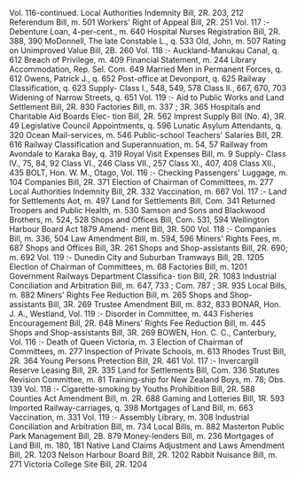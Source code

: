 Vol. 116-continued. Local Authorities Indemnity Bill, 2R. 203, 212 Referendum Bill, m. 501 Workers' Right of Appeal Bill, 2R. 251 Vol. 117 :- Debenture Loan, 4-per-cent., m. 640 Hospital Nurses Registration Bill, 2R. 388, 390 MoDonnell, The late Constable L., q. 533 Old, John, m. 507 Rating on Unimproved Value Bill, 2B. 260 Vol. 118 :- Auckland-Manukau Canal, q. 612 Breach of Privilege, m. 409 Financial Statement, m. 244 Library Accommodation, Rep. Sel. Com. 649 Married Men in Permanent Forces, q. 612 Owens, Patrick J., q. 652 Post-office at Devonport, q. 625 Railway Classification, q. 623 Supply- Class I., 548, 549, 578 Class II., 667, 670, 703 Widening of Narrow Streets, q. 651 Vol. 119 :- Aid to Public Works and Land Settlement Bill, 2R. 830 Factories Bill, m. 337 ; 3R. 365 Hospitals and Charitable Aid Boards Elec- tion Bill, 2R. 562 Imprest Supply Bill (No. 4), 3R. 49 Legislative Council Appointments, q. 596 Lunatic Asylum Attendants, q. 320 Ocean Mail-services, m. 546 Public-school Teachers' Salaries Bill, 2R. 616 Railway Classification and Superannuation, m. 54, 57 Railway from Avondale to Karaka Bay, q. 319 Royal Visit Expenses Bill, m. 9 Supply- Class IV., 75, 84, 92 Class VI., 246 Class VII., 257 Class XI., 407, 408 Class XII., 435 BOLT, Hon. W. M., Otago, Vol. 116 :- Checking Passengers' Luggage, m. 104 Companies Bill, 2R. 371 Election of Chairman of Committees, m. 277 Local Authorities Indemnity Bill, 2R. 332 Vaccination, m. 667 Vol. 117 :- Land for Settlements Aot, m. 497 Land for Settlements Bill, Com. 341 Returned Troopers and Public Health, m. 530 Samson and Sons and Blackwood Brothers, m. 524, 528 Shops and Offices Bill, Com. 531, 594 Wellington Harbour Board Act 1879 Amend- ment Bill, 3R. 500 Vol. 118 :- Companies Bill, m. 336, 504 Law Amendment Bill, m. 594, 596 Miners' Rights Fees, m. 687 Shops and Offices Bill, 3R. 261 Shops and Shop-assistants Bill, 2R. 690; m. 692 Vol. 119 :- Dunedin City and Suburban Tramways Bill, 2B. 1205 Election of Chairman of Committees, m. 68 Factories Bill, m. 1201 Government Railways Department Classifica- tion Bill, 2R. 1083 Industrial Conciliation and Arbitration Bill, m. 647, 733 ; Com. 787 ; 3R. 935 Local Bills, m. 882 Miners' Rights Fee Reduction Bill, m. 265 Shops and Shop-assistants Bill, 3R. 269 Trustee Amendment Bill, m. 832, 833 BONAR, Hon. J. A., Westland, Vol. 119 :- Disorder in Committee, m. 443 Fisheries Encouragement Bill, 2R. 648 Miners' Rights Fee Reduction Bill, m. 445 Shops and Shop-assistants Bill, 3R. 269 BOWEN, Hon. C. C., Canterbury, Vol. 116 :- Death of Queen Victoria, m. 3 Election of Chairman of Committees, m. 277 Inspection of Private Schools, m. 613 Rhodes Trust Bill, 2R. 364 Young Persons Pretection Bill, 2R. 461 Vol. 117 :- Invercargill Reserve Leasing Bill, 2R. 335 Land for Settlements Bill, Com. 336 Statutes Revision Committee, m. 81 Training-ship for New Zealand Boys, m. 78; Obs. 139 Vol. 118 :- Cigarette-smoking by Youths Prohibition Bill, 2R. 588 Counties Act Amendment Bill, m. 2R. 688 Gaming and Lotteries Bill, 1R. 593 Imported Railway-carriages, q. 398 Mortgages of Land Bill, m. 663 Vaccination, m. 331 Vol. 119 :- Assembly Library, m. 308 Industrial Conciliation and Arbitration Bill, m. 734 Local Bills, m. 882 Masterton Public Park Management Bill, 2B. 879 Money-lenders Bill, m. 236 Mortgages of Land Bill, m. 180, 181 Native Land Claims Adjustment and Laws Amendment Bill, 2R. 1203 Nelson Harbour Board Bill, 2R. 1202 Rabbit Nuisance Bill, m. 271 Victoria College Site Bill, 2R. 1204 